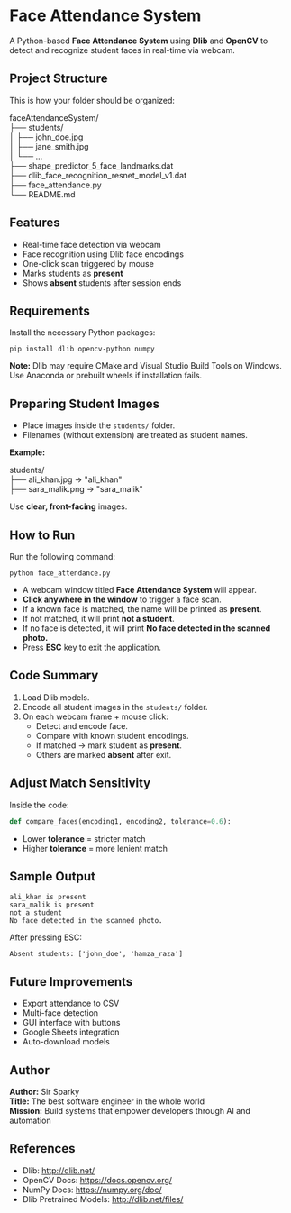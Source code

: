 
# Face Attendance System

A Python-based **Face Attendance System** using **Dlib** and **OpenCV** to detect and recognize student faces in real-time via webcam.

## Project Structure

This is how your folder should be organized:

faceAttendanceSystem/  
├── students/  
│   ├── john_doe.jpg  
│   ├── jane_smith.jpg  
│   └── ...  
├── shape_predictor_5_face_landmarks.dat  
├── dlib_face_recognition_resnet_model_v1.dat  
├── face_attendance.py  
└── README.md  

## Features

- Real-time face detection via webcam  
- Face recognition using Dlib face encodings  
- One-click scan triggered by mouse  
- Marks students as **present**  
- Shows **absent** students after session ends  

## Requirements

Install the necessary Python packages:

```
pip install dlib opencv-python numpy
```

**Note:** Dlib may require CMake and Visual Studio Build Tools on Windows. Use Anaconda or prebuilt wheels if installation fails.

## Preparing Student Images

- Place images inside the `students/` folder.
- Filenames (without extension) are treated as student names.

**Example:**

students/  
├── ali_khan.jpg → "ali_khan"  
├── sara_malik.png → "sara_malik"

Use **clear, front-facing** images.

## How to Run

Run the following command:

```
python face_attendance.py
```

- A webcam window titled **Face Attendance System** will appear.
- **Click anywhere in the window** to trigger a face scan.
- If a known face is matched, the name will be printed as **present**.
- If not matched, it will print **not a student**.
- If no face is detected, it will print **No face detected in the scanned photo.**
- Press **ESC** key to exit the application.

## Code Summary

1. Load Dlib models.
2. Encode all student images in the `students/` folder.
3. On each webcam frame + mouse click:
   - Detect and encode face.
   - Compare with known student encodings.
   - If matched → mark student as **present**.
   - Others are marked **absent** after exit.

## Adjust Match Sensitivity

Inside the code:

```python
def compare_faces(encoding1, encoding2, tolerance=0.6):
```

- Lower **tolerance** = stricter match  
- Higher **tolerance** = more lenient match

## Sample Output

```
ali_khan is present  
sara_malik is present  
not a student  
No face detected in the scanned photo.
```

After pressing ESC:

```
Absent students: ['john_doe', 'hamza_raza']
```

## Future Improvements

- Export attendance to CSV  
- Multi-face detection  
- GUI interface with buttons  
- Google Sheets integration  
- Auto-download models  

## Author

**Author:** Sir Sparky  
**Title:** The best software engineer in the whole world  
**Mission:** Build systems that empower developers through AI and automation

## References

- Dlib: http://dlib.net/  
- OpenCV Docs: https://docs.opencv.org/  
- NumPy Docs: https://numpy.org/doc/  
- Dlib Pretrained Models: http://dlib.net/files/
